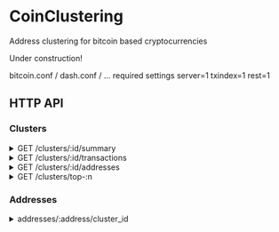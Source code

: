 # CoinClustering
Address clustering for bitcoin based cryptocurrencies

Under construction!

bitcoin.conf / dash.conf / ... required settings
server=1
txindex=1
rest=1

## HTTP API

### Clusters
<details>
 <summary>GET /clusters/:id/summary</summary>

# Query parameters
* after (optional)
* limit (optional)
# Example
## Request
`/clusters/867498/summary`
## Response
``` json
{
  "balance": 0,
  "firstTransaction": {
    "txid": "31f3710a0a6fede8d198fd1da26124dcc55d3bb4afad818050aa2413dc210564",
    "height": 313604,
    "n": 1
  },
  "lastTransaction": {
    "txid": "2608555083f4e2b46189f395fee7c4e44fe462f3da0faa07e3ad3af10ebc98d7",
    "height": 313652,
    "n": 1
  },
  "addressCount": 3
}
```
</details>
<details>
 <summary>GET /clusters/:id/transactions</summary>

# Query parameters
* after (optional)
* limit (optional)
# Example
## Request
`/clusters/867498/transactions`
## Response
``` json
[
  {
    "txid": "31f3710a0a6fede8d198fd1da26124dcc55d3bb4afad818050aa2413dc210564",
    "height": 313604,
    "n": 1
  },
  {
    "txid": "9d05dc6580b7336a01ba83ee8adbfb214950dc42252ae4fdca45424cbc7519e2",
    "height": 313613,
    "n": 1
  },
  {
    "txid": "d0414c14591e307157b72a7091dd46be4763d1ad3d2edcb00547f43b5fe6b4b8",
    "height": 313626,
    "n": 1
  },
  {
    "txid": "2608555083f4e2b46189f395fee7c4e44fe462f3da0faa07e3ad3af10ebc98d7",
    "height": 313652,
    "n": 1
  }
]
```
</details>
<details>
 <summary>GET /clusters/:id/addresses</summary>

`/clusters/867498/addresses`
``` json
[
  "Lg1a7xRpiyMVAKvhLCrh78TEg1SLrVt2Eg",
  "LZvdRoB5LWPdodp8qsWLudgYZ4cFQ9syCx",
  "LXQUw5bQvuGFjf9uMR3dey8zLK8v2NkW8N"
]
```
</details>
<details>
 <summary>GET /clusters/top-:n</summary>

`clusters/top-5`
``` json
[
  {
    "clusterId": 34737550,
    "balance": 116069306126068
  },
  {
    "clusterId": 3406070,
    "balance": 99398189164815
  },
  {
    "clusterId": 15450407,
    "balance": 89713539855629
  },
  {
    "clusterId": 15419485,
    "balance": 89707097731123
  },
  {
    "clusterId": 15449624,
    "balance": 89552106923194
  }
]
```
</details>

### Addresses
<details>
 <summary>addresses/:address/cluster_id</summary>

`/addresses/Lg1a7xRpiyMVAKvhLCrh78TEg1SLrVt2Eg/cluster_id`
``` json
867498
```
</details>